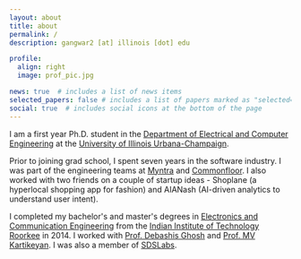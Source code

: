 ```yaml
---
layout: about
title: about
permalink: /
description: gangwar2 [at] illinois [dot] edu

profile:
  align: right
  image: prof_pic.jpg

news: true  # includes a list of news items
selected_papers: false # includes a list of papers marked as "selected={true}"
social: true  # includes social icons at the bottom of the page
---
```


I am a first year Ph.D. student in the [Department of Electrical and Computer Engineering](https://ece.illinois.edu/) at the [University of Illinois Urbana-Champaign](https://illinois.edu/).

Prior to joining grad school, I spent seven years in the software industry. I was part of the engineering teams at [Myntra](https://www.crunchbase.com/organization/myntra/) and [Commonfloor](https://www.crunchbase.com/organization/commonfloor/). I also worked with two friends on a couple of startup ideas - Shoplane (a hyperlocal shopping app for fashion) and AIANash (AI-driven analytics to understand user intent).

I completed my bachelor's and master's degrees in [Electronics and Communication Engineering](http://ece.iitr.ac.in/) from the [Indian Institute of Technology Roorkee](https://www.iitr.ac.in/) in 2014. I worked with [Prof. Debashis Ghosh](http://ece.iitr.ac.in/debashis_ghosh) and [Prof. MV Kartikeyan](https://www.mvkartikeyan.com/). I was also a member of [SDSLabs](https://sdslabs.co/).
